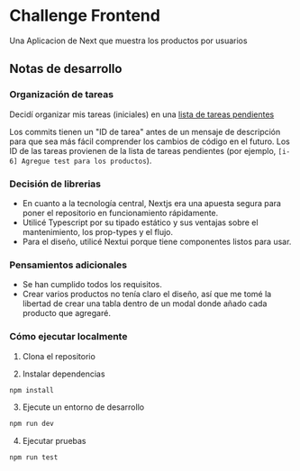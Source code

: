 # Challenge Frontend

Una Aplicacion de Next que muestra los productos por usuarios

## Notas de desarrollo

### Organización de tareas

Decidí organizar mis tareas (iniciales) en una [lista de tareas pendientes](https://github.com/brunochan2001/Challenge/issues/1)

Los commits tienen un "ID de tarea" antes de un mensaje de descripción para que sea más fácil comprender los cambios de código en el futuro. Los ID de las tareas provienen de la lista de tareas pendientes (por ejemplo, `[i-6] Agregue test para los productos`).

### Decisión de librerias

- En cuanto a la tecnología central, Nextjs era una apuesta segura para poner el repositorio en funcionamiento rápidamente.
- Utilicé Typescript por su tipado estático y sus ventajas sobre el mantenimiento, los prop-types y el flujo.
- Para el diseño, utilicé Nextui porque tiene componentes listos para usar.

### Pensamientos adicionales

- Se han cumplido todos los requisitos.
- Crear varios productos no tenía claro el diseño, así que me tomé la libertad de crear una tabla dentro de un modal donde añado cada producto que agregaré.

### Cómo ejecutar localmente

1. Clona el repositorio

2. Instalar dependencias

```bash
npm install
```

3. Ejecute un entorno de desarrollo

```bash
npm run dev
```

4. Ejecutar pruebas

```bash
npm run test
```

